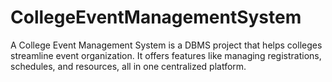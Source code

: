 # CollegeEventManagementSystem
A College Event Management System is a DBMS project that helps colleges streamline event organization. It offers features like
managing registrations, schedules, and resources, all in one centralized platform.
